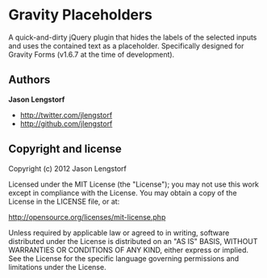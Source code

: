 Gravity Placeholders
====================

A quick-and-dirty jQuery plugin that hides the labels of the selected
inputs and uses the contained text as a placeholder. Specifically designed 
for Gravity Forms (v1.6.7 at the time of development).

Authors
-------

**Jason Lengstorf**

* http://twitter.com/jlengstorf
* http://github.com/jlengstorf

Copyright and license
---------------------

Copyright (c) 2012 Jason Lengstorf

Licensed under the MIT License (the "License"); you may not use this work 
except in compliance with the License. You may obtain a copy of the License in 
the LICENSE file, or at:

http://opensource.org/licenses/mit-license.php

Unless required by applicable law or agreed to in writing, software 
distributed under the License is distributed on an "AS IS" BASIS, WITHOUT 
WARRANTIES OR CONDITIONS OF ANY KIND, either express or implied. See the 
License for the specific language governing permissions and limitations under 
the License.
